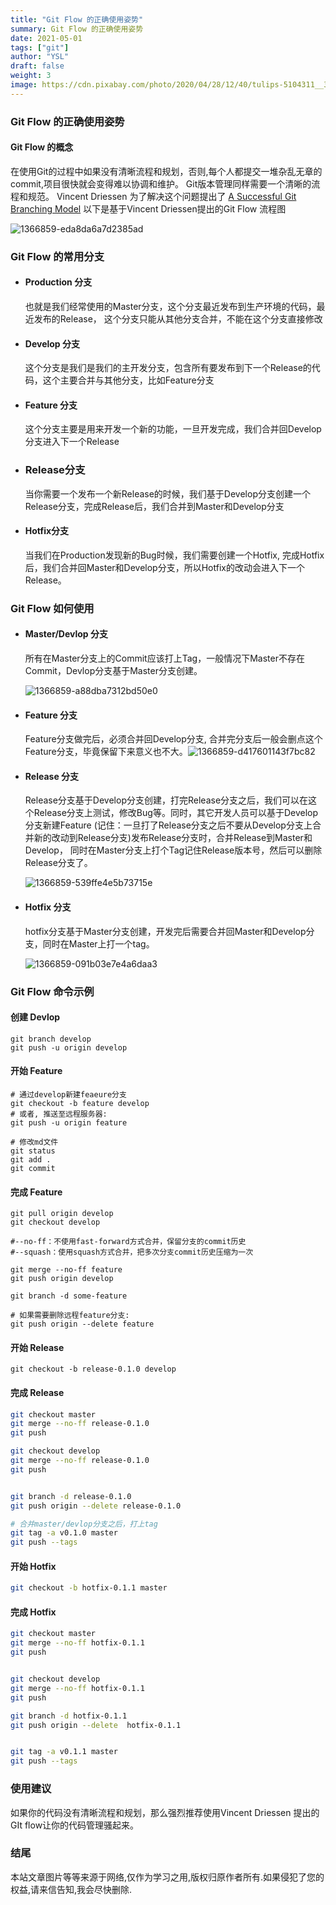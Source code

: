 ```yaml
---
title: "Git Flow 的正确使用姿势"
summary: Git Flow 的正确使用姿势
date: 2021-05-01
tags: ["git"]
author: "YSL"
draft: false
weight: 3
image: https://cdn.pixabay.com/photo/2020/04/28/12/40/tulips-5104311__340.jpg
---
```


### Git Flow 的正确使用姿势

#### Git Flow 的概念

在使用Git的过程中如果没有清晰流程和规划，否则,每个人都提交一堆杂乱无章的commit,项目很快就会变得难以协调和维护。
Git版本管理同样需要一个清晰的流程和规范。
Vincent Driessen 为了解决这个问题提出了 [A Successful Git Branching Model](https://links.jianshu.com/go?to=http%3A%2F%2Fnvie.com%2Fposts%2Fa-successful-git-branching-model%2F)
以下是基于Vincent Driessen提出的Git Flow 流程图

  ![1366859-eda8da6a7d2385ad](https://gitee.com/yslinxx/image-bed/raw/master/images/1366859-eda8da6a7d2385ad.png)

### Git Flow 的常用分支

* #### Production 分支

  也就是我们经常使用的Master分支，这个分支最近发布到生产环境的代码，最近发布的Release， 这个分支只能从其他分支合并，不能在这个分支直接修改

* #### Develop 分支

  这个分支是我们是我们的主开发分支，包含所有要发布到下一个Release的代码，这个主要合并与其他分支，比如Feature分支

* #### Feature 分支

  这个分支主要是用来开发一个新的功能，一旦开发完成，我们合并回Develop分支进入下一个Release

* ### Release分支

  当你需要一个发布一个新Release的时候，我们基于Develop分支创建一个Release分支，完成Release后，我们合并到Master和Develop分支

* #### Hotfix分支

  当我们在Production发现新的Bug时候，我们需要创建一个Hotfix, 完成Hotfix后，我们合并回Master和Develop分支，所以Hotfix的改动会进入下一个Release。

### Git Flow 如何使用

* #### Master/Devlop 分支

  所有在Master分支上的Commit应该打上Tag，一般情况下Master不存在Commit，Devlop分支基于Master分支创建。
  
  ![1366859-a88dba7312bd50e0](https://gitee.com/yslinxx/image-bed/raw/master/images/1366859-a88dba7312bd50e0.png)

* #### Feature 分支

  Feature分支做完后，必须合并回Develop分支, 合并完分支后一般会删点这个Feature分支，毕竟保留下来意义也不大。![1366859-d417601143f7bc82](https://gitee.com/yslinxx/image-bed/raw/master/images/1366859-d417601143f7bc82.png)

* #### Release 分支

  Release分支基于Develop分支创建，打完Release分支之后，我们可以在这个Release分支上测试，修改Bug等。同时，其它开发人员可以基于Develop分支新建Feature (记住：一旦打了Release分支之后不要从Develop分支上合并新的改动到Release分支)发布Release分支时，合并Release到Master和Develop， 同时在Master分支上打个Tag记住Release版本号，然后可以删除Release分支了。
  
  ![1366859-539ffe4e5b73715e](https://gitee.com/yslinxx/image-bed/raw/master/images/1366859-539ffe4e5b73715e.png)

* #### Hotfix 分支

  hotfix分支基于Master分支创建，开发完后需要合并回Master和Develop分支，同时在Master上打一个tag。

  ![1366859-091b03e7e4a6daa3](https://gitee.com/yslinxx/image-bed/raw/master/images/1366859-091b03e7e4a6daa3.png)

### Git Flow 命令示例

#### 创建 Devlop

```shell
git branch develop  
git push -u origin develop
```

#### 开始 Feature

```shell
# 通过develop新建feaeure分支
git checkout -b feature develop
# 或者, 推送至远程服务器:
git push -u origin feature    

# 修改md文件   
git status
git add .
git commit    
```

#### 完成 Feature

```shell
git pull origin develop
git checkout develop 

#--no-ff：不使用fast-forward方式合并，保留分支的commit历史
#--squash：使用squash方式合并，把多次分支commit历史压缩为一次

git merge --no-ff feature
git push origin develop

git branch -d some-feature

# 如果需要删除远程feature分支:
git push origin --delete feature   
```

#### 开始 Release

```shell
git checkout -b release-0.1.0 develop
```

#### 完成 Release

```bash
git checkout master
git merge --no-ff release-0.1.0
git push

git checkout develop
git merge --no-ff release-0.1.0
git push


git branch -d release-0.1.0
git push origin --delete release-0.1.0   

# 合并master/devlop分支之后，打上tag 
git tag -a v0.1.0 master
git push --tags
```

#### 开始 Hotfix

```bash
git checkout -b hotfix-0.1.1 master  
```

#### 完成 Hotfix

```bash
git checkout master
git merge --no-ff hotfix-0.1.1
git push


git checkout develop
git merge --no-ff hotfix-0.1.1
git push

git branch -d hotfix-0.1.1
git push origin --delete  hotfix-0.1.1 


git tag -a v0.1.1 master
git push --tags
```

### 使用建议

如果你的代码没有清晰流程和规划，那么强烈推荐使用Vincent Driessen 提出的GIt flow让你的代码管理骚起来。

### 结尾

本站文章图片等等来源于网络,仅作为学习之用,版权归原作者所有.如果侵犯了您的权益,请来信告知,我会尽快删除.